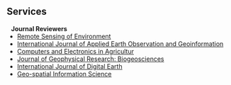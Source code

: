 ## Services

<h4 style="margin:0 10px 0;">Journal Reviewers</h4>

<ul style="margin:0 0 20px;">
  <li><a href="https://www.sciencedirect.com/journal/remote-sensing-of-environment"><autocolor>Remote Sensing of Environment</autocolor></a></li>
  <li><a href="https://www.sciencedirect.com/journal/international-journal-of-applied-earth-observation-and-geoinformation"><autocolor>International Journal of Applied Earth Observation and Geoinformation</autocolor></a></li>
  <li><a href="https://www.sciencedirect.com/journal/computers-and-electronics-in-agriculture"><autocolor>Computers and Electronics in Agricultur</autocolor></a></li>
  <li><a href="https://agupubs.onlinelibrary.wiley.com/journal/21698961"><autocolor>Journal of Geophysical Research: Biogeosciences</autocolor></a></li>
  <li><a href="https://www.tandfonline.com/journals/tjde20"><autocolor>International Journal of Digital Earth</autocolor></a></li>
  <li><a href="https://www.tandfonline.com/journals/tgsi20"><autocolor>Geo-spatial Information Science</autocolor></a></li>
</ul>
